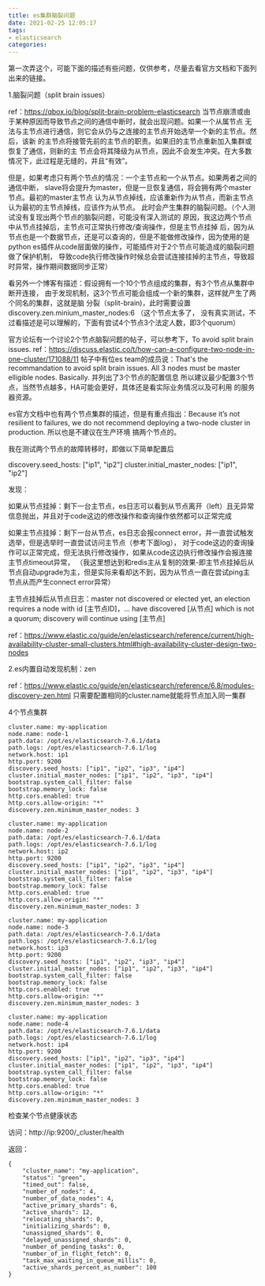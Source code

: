```yaml
---
title: es集群脑裂问题
date: 2021-02-25 12:05:17
tags:
- elasticsearch
categories:
---
```


第一次弄这个，可能下面的描述有些问题，仅供参考，尽量去看官方文档和下面列出来的链接。

1.脑裂问题（split brain issues）

ref：https://qbox.io/blog/split-brain-problem-elasticsearch
当节点崩溃或由于某种原因而导致节点之间的通信中断时，就会出现问题。如果一个从属节点
无法与主节点进行通信，则它会从仍与之连接的主节点开始选举一个新的主节点。然后，该新
的主节点将接管先前的主节点的职责。如果旧的主节点重新加入集群或恢复了通信，则新的主
节点会将其降级为从节点，因此不会发生冲突。在大多数情况下，此过程是无缝的，并且“有效”。

但是，如果考虑只有两个节点的情况：一个主节点和一个从节点。如果两者之间的通信中断，
slave将会提升为master，但是一旦恢复通信，将会拥有两个master节点。最初的master主节点
认为从节点掉线，应该重新作为从节点，而新主节点认为最初的主节点掉线，应该作为从节点。
此时会产生集群的脑裂问题。（个人测试没有复现出两个节点的脑裂问题，可能没有深入测试的
原因，我这边两个节点中从节点挂掉后，主节点可正常执行修改/查询操作，但是主节点挂掉
后，因为从节点也是一个数据节点，还是可以查询的，但是不能做修改操作，因为使用的是
python es插件从code层面做的操作，可能插件对于2个节点可能造成的脑裂问题做了保护机制，
导致code执行修改操作时候总会尝试连接挂掉的主节点，导致超时异常，操作期间数据同步正常）

看另外一个博客有描述：假设拥有一个10个节点组成的集群，有3个节点从集群中断开连接，
由于发现机制，这3个节点可能会组成一个新的集群，这样就产生了两个同名的集群，这就是脑
分裂（split-brain)，此时需要设置discovery.zen.minium_master_nodes:6 （这个节点太多了，
没有真实测试，不过看描述是可以理解的，下面有尝试4个节点3个法定人数，即3个quorum）


官方论坛有一个讨论2个节点脑裂问题的帖子，可以参考下，To avoid split brain issues.
ref：https://discuss.elastic.co/t/how-can-a-configure-two-node-in-one-cluster/171088/11
帖子中有位es team的成员说：That's the recommandation to avoid split brain issues.
All 3 nodes must be master elligible nodes. Basically. 并列出了3个节点的配置信息
所以建议最少配置3个节点，当然节点越多，HA可能会更好，具体还是看实际业务情况以及可利用
的服务器资源。


es官方文档中也有两个节点集群的描述，但是有重点指出：Because it’s not resilient to failures, 
we do not recommend deploying a two-node cluster in production. 所以也是不建议在生产环境
搞两个节点的。 

我在测试两个节点的故障转移时，即做以下简单配置后

discovery.seed_hosts: ["ip1", "ip2"]
cluster.initial_master_nodes: ["ip1", "ip2"]

发现：

如果从节点挂掉：剩下一台主节点，es日志可以看到从节点离开（left）且无异常信息抛出，并且对于code这边的修改操作和查询操作依然都可以正常完成

如果主节点挂掉：剩下一台从节点，es日志会报connect error，并一直尝试触发选举，但是选举时一直尝试访问主节点（参考下面log）， 对于code这边的查询操作可以正常完成，但无法执行修改操作，如果从code这边执行修改操作会报连接主节点timeout异常， （我这里想达到和redis主从复制的效果-即主节点挂掉后从节点自动upgrade为主，但是实际来看却达不到，因为从节点一直在尝试ping主节点从而产生connect error异常）
                
主节点挂掉后从节点日志：master not discovered or elected yet, an election requires a node with id [主节点ID]，... have discovered [从节点] which is not a quorum; discovery will continue using [主节点]

ref：https://www.elastic.co/guide/en/elasticsearch/reference/current/high-availability-cluster-small-clusters.html#high-availability-cluster-design-two-nodes


2.es内置自动发现机制：zen

ref：https://www.elastic.co/guide/en/elasticsearch/reference/6.8/modules-discovery-zen.html
只需要配置相同的cluster.name就能将节点加入同一集群


4个节点集群

```raw
cluster.name: my-application
node.name: node-1
path.data: /opt/es/elasticsearch-7.6.1/data
path.logs: /opt/es/elasticsearch-7.6.1/log
network.host: ip1
http.port: 9200
discovery.seed_hosts: ["ip1", "ip2", "ip3", "ip4"]
cluster.initial_master_nodes: ["ip1", "ip2", "ip3", "ip4"]
bootstrap.system_call_filter: false
bootstrap.memory_lock: false
http.cors.enabled: true
http.cors.allow-origin: "*"
discovery.zen.minimum_master_nodes: 3
 
cluster.name: my-application
node.name: node-2
path.data: /opt/es/elasticsearch-7.6.1/data
path.logs: /opt/es/elasticsearch-7.6.1/log
network.host: ip2
http.port: 9200
discovery.seed_hosts: ["ip1", "ip2", "ip3", "ip4"]
cluster.initial_master_nodes: ["ip1", "ip2", "ip3", "ip4"]
bootstrap.system_call_filter: false
bootstrap.memory_lock: false
http.cors.enabled: true
http.cors.allow-origin: "*"
discovery.zen.minimum_master_nodes: 3
 
cluster.name: my-application
node.name: node-3
path.data: /opt/es/elasticsearch-7.6.1/data
path.logs: /opt/es/elasticsearch-7.6.1/log
network.host: ip3
http.port: 9200
discovery.seed_hosts: ["ip1", "ip2", "ip3", "ip4"]
cluster.initial_master_nodes: ["ip1", "ip2", "ip3", "ip4"]
bootstrap.system_call_filter: false
bootstrap.memory_lock: false
http.cors.enabled: true
http.cors.allow-origin: "*"
discovery.zen.minimum_master_nodes: 3
 
cluster.name: my-application
node.name: node-4
path.data: /opt/es/elasticsearch-7.6.1/data
path.logs: /opt/es/elasticsearch-7.6.1/log
network.host: ip4
http.port: 9200
discovery.seed_hosts: ["ip1", "ip2", "ip3", "ip4"]
cluster.initial_master_nodes: ["ip1", "ip2", "ip3", "ip4"]
bootstrap.system_call_filter: false
bootstrap.memory_lock: false
http.cors.enabled: true
http.cors.allow-origin: "*"
discovery.zen.minimum_master_nodes: 3
```

检查某个节点健康状态

访问：http://ip:9200/_cluster/health

返回：

```raw
{
    "cluster_name": "my-application",
    "status": "green",
    "timed_out": false,
    "number_of_nodes": 4,
    "number_of_data_nodes": 4,
    "active_primary_shards": 6,
    "active_shards": 12,
    "relocating_shards": 0,
    "initializing_shards": 0,
    "unassigned_shards": 0,
    "delayed_unassigned_shards": 0,
    "number_of_pending_tasks": 0,
    "number_of_in_flight_fetch": 0,
    "task_max_waiting_in_queue_millis": 0,
    "active_shards_percent_as_number": 100
}
```
